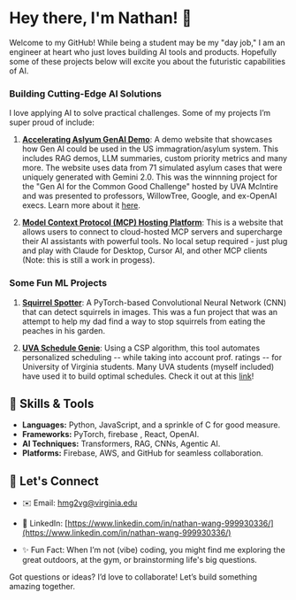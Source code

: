 # Hey there, I'm Nathan! 👋

Welcome to my GitHub! While being a student may be my "day job," I am an engineer at heart who just loves building AI tools and products. Hopefully some of these projects below will excite you about the futuristic capabilities of AI. 

### Building Cutting-Edge AI Solutions

I love applying AI to solve practical challenges. Some of my projects I’m super proud of include:

1. **[Accelerating Aslyum GenAI Demo](https://border-demo-70326.web.app/)**: A demo website that showcases how Gen AI could be used in the US immagration/asylum system. This includes RAG demos, LLM summaries, custom priority metrics and many more. The website uses data from 71 simulated asylum cases that were uniquely generated with Gemini 2.0. This was the winnning project for the "Gen AI for the Common Good Challenge" hosted by UVA McIntire and was presented to professors, WillowTree, Google, and ex-OpenAI execs. Learn more about it [here](https://experience.mcintire.virginia.edu/news/generative-ai-common-good-competition-concept-competition-brings-student-innovation-to-mcintire/).

2. **[Model Context Protocol (MCP) Hosting Platform](https://mcp-platform-95301.web.app/)**: This is a website that allows users to connect to cloud-hosted MCP servers and supercharge their AI assistants with powerful tools. No local setup required - just plug and play with Claude for Desktop, Cursor AI, and other MCP clients (Note: this is still a work in progess). 

### Some Fun ML Projects

1.  **[Squirrel Spotter](https://github.com/nwang783/sq-cnn)**: A PyTorch-based Convolutional Neural Network (CNN) that can detect squirrels in images. This was a fun project that was an attempt to help my dad find a way to stop squirrels from eating the peaches in his garden. 

2. **[UVA Schedule Genie](https://github.com/nwang783/ai-advisor)**: Using a CSP algorithm, this tool automates personalized scheduling -- while taking into account prof. ratings -- for University of Virginia students. Many UVA students (myself included) have used it to build optimal schedules. Check it out at this [link](https://border-demo-70326.web.app/)!

## 🔧 Skills & Tools

- **Languages:** Python, JavaScript, and a sprinkle of C for good measure.
- **Frameworks:** PyTorch, firebase , React, OpenAI.
- **AI Techniques:** Transformers, RAG, CNNs, Agentic AI.
- **Platforms:** Firebase, AWS, and GitHub for seamless collaboration.

## 🚀 Let's Connect

- ✉️ Email: [hmg2vg@virginia.edu](mailto\:hmg2vg@virginia.edu)
- 🔗 LinkedIn: [https://www.linkedin.com/in/nathan-wang-999930336/](https://www.linkedin.com/in/nathan-wang-999930336/)

- ✨ Fun Fact: When I’m not (vibe) coding, you might find me exploring the great outdoors, at the gym, or brainstorming life's big questions. 

Got questions or ideas? I’d love to collaborate! Let’s build something amazing together.
